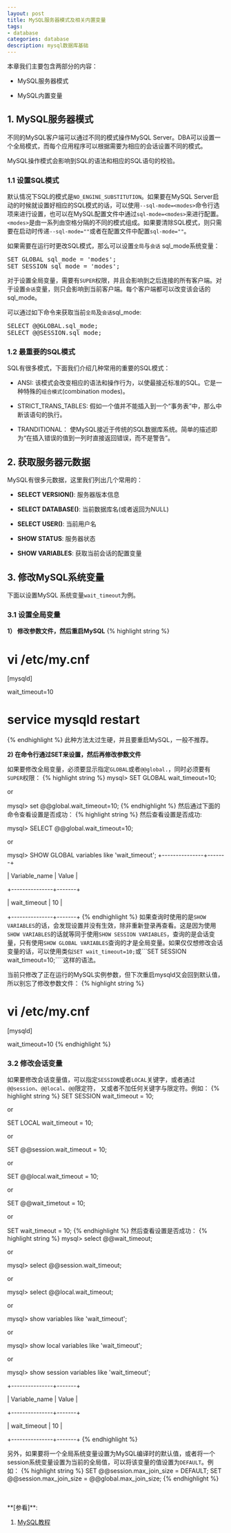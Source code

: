 ```yaml
---
layout: post
title: MySQL服务器模式及相关内置变量
tags:
- database
categories: database
description: mysql数据库基础
---
```



本章我们主要包含两部分的内容：

* MySQL服务器模式

* MySQL内置变量


<!-- more -->


## 1. MySQL服务器模式
不同的MySQL客户端可以通过不同的模式操作MySQL Server。DBA可以设置一个全局模式，而每个应用程序可以根据需要为相应的会话设置不同的模式。

MySQL操作模式会影响到SQL的语法和相应的SQL语句的校验。

### 1.1 设置SQL模式
默认情况下SQL的模式是```NO_ENGINE_SUBSTITUTION```。如果要在MySQL Server启动的时候就设置好相应的SQL模式的话，可以使用```--sql-mode=<modes>```命令行选项来进行设置，也可以在MySQL配置文件中通过```sql-mode=<modes>```来进行配置。```<modes>```是由一系列由空格分隔的不同的模式组成。如果要清除SQL模式，则只需要在启动时传递```--sql-mode=""```或者在配置文件中配置```sql-mode=""```。

如果需要在运行时更改SQL模式，那么可以设置```全局```与```会话``` sql_mode系统变量：
<pre>
SET GLOBAL sql_mode = 'modes';
SET SESSION sql_mode = 'modes';
</pre>
对于设置全局变量，需要有```SUPER```权限，并且会影响到之后连接的所有客户端。对于设置```会话```变量，则只会影响到当前客户端。每个客户端都可以改变该会话的sql_mode。

可以通过如下命令来获取当前```全局```及```会话```sql_mode:
<pre>
SELECT @@GLOBAL.sql_mode;
SELECT @@SESSION.sql_mode;
</pre>

### 1.2 最重要的SQL模式
SQL有很多模式，下面我们介绍几种常用的重要的SQL模式：

* ANSI: 该模式会改变相应的语法和操作行为，以使最接近标准的SQL。它是一种特殊的```组合模式```(combination modes)。

* STRICT_TRANS_TABLES: 假如一个值并不能插入到一个“事务表”中，那么中断该语句的执行。

* TRANDITIONAL： 使MySQL接近于传统的SQL数据库系统。简单的描述即为“在插入错误的值到一列时直接返回错误，而不是警告”。

## 2. 获取服务器元数据
MySQL有很多元数据，这里我们列出几个常用的：

* **SELECT VERSION()**: 服务器版本信息

* **SELECT DATABASE()**: 当前数据库名(或者返回为NULL)

* **SELECT USER()**: 当前用户名

* **SHOW STATUS**: 服务器状态

* **SHOW VARIABLES**: 获取当前会话的配置变量



## 3. 修改MySQL系统变量
下面以设置MySQL 系统变量```wait_timeout```为例。

### 3.1 设置全局变量

**1） 修改参数文件，然后重启MySQL**
{% highlight string %}
# vi /etc/my.cnf

[mysqld]

wait_timeout=10

# service mysqld restart
{% endhighlight %}
此种方法太过生硬，并且要重启MySQL，一般不推荐。


**2) 在命令行通过SET来设置，然后再修改参数文件**

如果要修改全局变量，必须要显示指定```GLOBAL```或者```@@global.```，同时必须要有```SUPER```权限：
{% highlight string %}
mysql> SET GLOBAL wait_timeout=10;

or

mysql> set @@global.wait_timeout=10;
{% endhighlight %}
然后通过下面的命令查看设置是否成功：
{% highlight string %}
然后查看设置是否成功:

mysql> SELECT @@global.wait_timeout=10;

or

mysql> SHOW GLOBAL variables like 'wait_timeout';
+---------------+-------+

| Variable_name | Value |

+---------------+-------+

| wait_timeout  | 10    | 

+---------------+-------+
{% endhighlight %}
如果查询时使用的是```SHOW VARIABLES```的话，会发现设置并没有生效，除非重新登录再查看。这是因为使用```SHOW VARIABLES```的话就等同于使用```SHOW SESSION VARIABLES```，查询的是会话变量，只有使用```SHOW GLOBAL VARIABLES```查询的才是全局变量。如果仅仅想修改会话变量的话，可以使用类似```SET wait_timeout=10;```或```SET SESSION wait_timeout=10;````这样的语法。

当前只修改了正在运行的MySQL实例参数，但下次重启mysqld又会回到默认值，所以别忘了修改参数文件：
{% highlight string %}
# vi /etc/my.cnf

[mysqld]

wait_timeout=10
{% endhighlight %}


### 3.2 修改会话变量
如果要修改会话变量值，可以指定```SESSION```或者```LOCAL```关键字，或者通过```@@session```、```@@local```、```@@```限定符， 又或者不加任何关键字与限定符。例如：
{% highlight string %}
SET SESSION wait_timeout = 10;

or

SET LOCAL wait_timeout = 10;

or

SET @@session.wait_timeout = 10;

or

SET @@local.wait_timeout = 10;

or

SET @@wait_timetout = 10;

or 

SET wait_timeout = 10;
{% endhighlight %} 
然后查看设置是否成功：
{% highlight string %}
mysql> select @@wait_timeout;

or

mysql> select @@session.wait_timeout;

or

mysql> select @@local.wait_timeout;

or

mysql> show variables like 'wait_timeout';

or

mysql> show local variables like 'wait_timeout';

or

mysql> show session variables like 'wait_timeout';

+---------------+-------+

| Variable_name | Value |

+---------------+-------+

| wait_timeout  | 10    | 

+---------------+-------+
{% endhighlight %}

另外，如果要将一个全局系统变量设置为MySQL编译时的默认值，或者将一个session系统变量设置为当前的全局值，可以将该变量的值设置为```DEFAULT```。例如：
{% highlight string %}
SET @@session.max_join_size = DEFAULT;
SET @@session.max_join_size = @@global.max_join_size;
{% endhighlight %}



<br />
<br />
**[参看]**:


1. [MySQL教程](http://www.runoob.com/mysql/mysql-administration.html)



<br />
<br />
<br />


